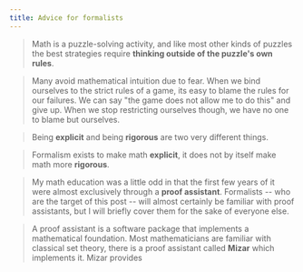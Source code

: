 ```yaml
---
title: Advice for formalists
---
```


> Math is a puzzle-solving activity, and like most other kinds of puzzles the best strategies require **thinking outside of the puzzle's own rules**.

> Many avoid mathematical intuition due to fear. When we bind ourselves to the strict rules of a game, its easy to blame the rules for our failures. We can say "the game does not allow me to do this" and give up. When we stop restricting ourselves though, we have no one to blame but ourselves.

> Being **explicit** and being **rigorous** are two very different things.

> Formalism exists to make math **explicit**, it does not by itself make math more **rigorous**.

> My math education was a little odd in that the first few years of it were almost exclusively through a **proof assistant**. Formalists -- who are the target of this post -- will almost certainly be familiar with proof assistants, but I will briefly cover them for the sake of everyone else.

> A proof assistant is a software package that implements a mathematical foundation. Most mathematicians are familiar with classical set theory, there is a proof assistant called **Mizar** which implements it. Mizar provides 
